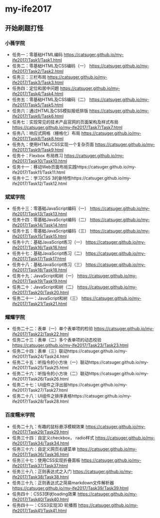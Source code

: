 ﻿# my-ife2017
## 开始刷题打怪
### 小薇学院 
* 任务一：零基础HTML编码    https://catsuger.github.io/my-ife2017/Task1/Task1.html
* 任务二：零基础HTML及CSS编码（一）  https://catsuger.github.io/my-ife2017/Task2/Task2.html
* 任务三：三栏布局  https://catsuger.github.io/my-ife2017/Task3/Task3.html
* 任务四：定位和居中问题  https://catsuger.github.io/my-ife2017/Task4/Task4.html
* 任务五：零基础HTML及CSS编码（二） https://catsuger.github.io/my-ife2017/Task5/Task5.html
* 任务六：通过HTML及CSS模拟报纸排版 https://catsuger.github.io/my-ife2017/Task6/Task6.html
* 任务七：实现常见的技术产品官网的页面架构及样式布局 https://catsuger.github.io/my-ife2017/Task7/Task7.html
* 任务八：响应式网格（栅格化）布局 https://catsuger.github.io/my-ife2017/Task8/Task8.html
* 任务九：使用HTML/CSS实现一个复杂页面 https://catsuger.github.io/my-ife2017/Task9/Task9.html
* 任务十：Flexbox 布局练习 https://catsuger.github.io/my-ife2017/Task10/Task10.html
* 任务十一：移动Web页面布局实践https://catsuger.github.io/my-ife2017/Task11/Task11.html
* 任务十二：学习CSS 3的新特性https://catsuger.github.io/my-ife2017/Task12/Task12.html
### 斌斌学院
* 任务十三：零基础JavaScript编码（一） https://catsuger.github.io/my-ife2017/Task13/Task13.html
* 任务十四：零基础JavaScript编码（二） https://catsuger.github.io/my-ife2017/Task14/Task14.html
* 任务十五：零基础JavaScript编码（三） https://catsuger.github.io/my-ife2017/Task15/Task15.html
* 任务十六：基础JavaScript练习（一） https://catsuger.github.io/my-ife2017/Task16/Task16.html
* 任务十七：基础JavaScript练习（二） https://catsuger.github.io/my-ife2017/Task17/Task17.html
* 任务十八：基础JavaScript练习（三） https://catsuger.github.io/my-ife2017/Task18/Task18.html
* 任务十九：JavaScript和树（一） https://catsuger.github.io/my-ife2017/Task19/Task19.html
* 任务二十：JavaScript和树（二） https://catsuger.github.io/my-ife2017/Task20/Task20.html
* 任务二十一：JavaScript和树（三） https://catsuger.github.io/my-ife2017/Task21/Task21.html
### 耀耀学院
* 任务二十二：表单（一）单个表单项的检验 https://catsuger.github.io/my-ife2017/Task22/Task22.html
* 任务二十三：表单（二）多个表单项的动态校验 https://catsuger.github.io/my-ife2017/Task23/Task23.html
* 任务二十四：表单（三）联动https://catsuger.github.io/my-ife2017/Task24/Task24.html
* 任务二十五：听指令的小方块（一）联动https://catsuger.github.io/my-ife2017/Task25/Task25.html
* 任务二十六：听指令的小方块（二）联动https://catsuger.github.io/my-ife2017/Task26/Task26.html
* 任务二十七：UI组件之浮出层https://catsuger.github.io/my-ife2017/Task27/Task27.html
* 任务二十八：UI组件之排序表格https://catsuger.github.io/my-ife2017/Task28/Task28.html
### 百度糯米学院
* 任务二十九：有趣的鼠标悬浮模糊效果 https://catsuger.github.io/my-ife2017/Task29/Task29.html
* 任务三十四：自定义checkbox， radio样式 https://catsuger.github.io/my-ife2017/Task34/Task34.html
* 任务三十六：自定义网页右键菜单 https://catsuger.github.io/my-ife2017/Task36/Task36.html
* 任务三十七：使用CSS实现折叠面板 https://catsuger.github.io/my-ife2017/Task37/Task37.html
* 任务三十八：正则表达式之入门 https://catsuger.github.io/my-ife2017/Task38/Task38.html
* 任务三十九：正则表达式之简易markdown文件解析器 https://catsuger.github.io/my-ife2017/Task39/Task39.html
* 任务四十：CSS3饼状loading效果 https://catsuger.github.io/my-ife2017/Task40/Task40.html
* 任务四十一：CSS3实现3D 轮播图 https://catsuger.github.io/my-ife2017/Task41/Task41.html